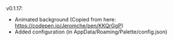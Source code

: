 v0.1.17:

- Animated background (Copied from here: https://codepen.io/Jeromche/pen/KKQrGgP)
- Added configuration (in AppData/Roaming/Palette/config.json)
